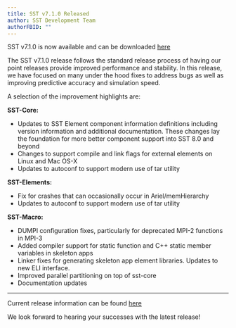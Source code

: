 ```yaml
---
title: SST v7.1.0 Released
author: SST Development Team
authorFBID: ""
---
```


SST v7.1.0 is now available and can be downloaded [here](http://sst-simulator.org/SSTPages/SSTMainDownloads)

<!--truncate-->

The SST v7.1.0 release follows the standard release process of having our point releases provide improved performance and stability. In this release, we have focused on many under the hood fixes to address bugs as well as improving predictive accuracy and simulation speed.

A selection of the improvement highlights are:

**SST-Core:**

* Updates to SST Element component information definitions including version information and additional documentation. These changes lay the foundation for more better component support into SST 8.0 and beyond
* Changes to support compile and link flags for external elements on Linux and Mac OS-X
* Updates to autoconf to support modern use of tar utility

**SST-Elements:**

* Fix for crashes that can occasionally occur in Ariel/memHierarchy
* Updates to autoconf to support modern use of tar utility

**SST-Macro:**

* DUMPI configuration fixes, particularly for deprecated MPI-2 functions in MPI-3
* Added compiler support for static function and C++ static member variables in skeleton apps
* Linker fixes for generating skeleton app element libraries. Updates to new ELI interface.
* Improved parallel partitioning on top of sst-core
* Documentation updates

---

Current release information can be found [here](http://sst-simulator.org/SSTPages/SSTmicroReleaseV7dot1dot0/)

We look forward to hearing your successes with the latest release!
